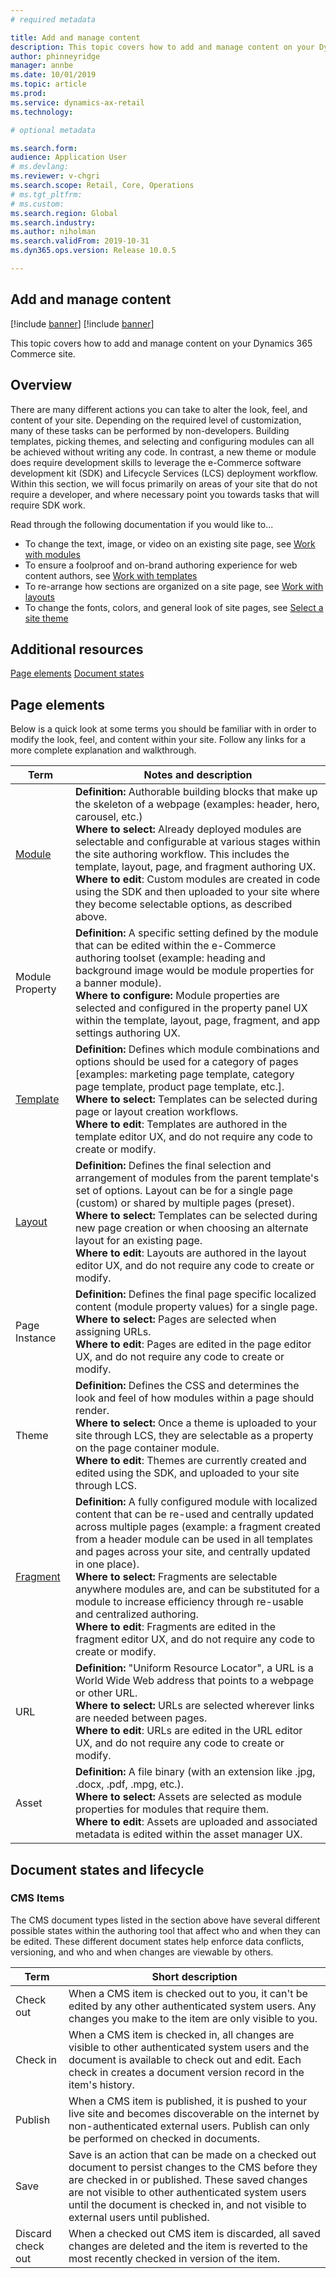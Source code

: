 ```yaml
---
# required metadata

title: Add and manage content
description: This topic covers how to add and manage content on your Dynamics 365 Commerce site.
author: phinneyridge
manager: annbe
ms.date: 10/01/2019
ms.topic: article
ms.prod: 
ms.service: dynamics-ax-retail
ms.technology: 

# optional metadata

ms.search.form:  
audience: Application User
# ms.devlang: 
ms.reviewer: v-chgri
ms.search.scope: Retail, Core, Operations
# ms.tgt_pltfrm: 
# ms.custom: 
ms.search.region: Global
ms.search.industry: 
ms.author: niholman
ms.search.validFrom: 2019-10-31
ms.dyn365.ops.version: Release 10.0.5

---
```

## Add and manage content

[!include [banner](../includes/preview-banner.md)]
[!include [banner](../includes/banner.md)]

This topic covers how to add and manage content on your Dynamics 365 Commerce site.

## Overview

There are many different actions you can take to alter the look, feel, and content of your site.  Depending on the required level of customization, many of these tasks can be performed by non-developers. Building templates, picking themes, and selecting and configuring modules can all be achieved without writing any code. In contrast, a new theme or module does require development skills to leverage the e-Commerce software development kit (SDK) and Lifecycle Services (LCS) deployment workflow. Within this section, we will focus primarily on areas of your site that do not require a developer, and where necessary point you towards tasks that will require SDK work.

Read through the following documentation if you would like to...

* To change the text, image, or video on an existing site page, see [Work with modules](work-with-modules.md)
* To ensure a foolproof and on-brand authoring experience for web content authors, see [Work with templates](work-with-templates.md)
* To re-arrange how sections are organized on a site page, see [Work with layouts](work-with-layouts.md)
* To change the fonts, colors, and general look of site pages, see [Select a site theme](select-site-theme.md)

## Additional resources

[Page elements](page-elements.md)
[Document states](document-states.md)

## Page elements

Below is a quick look at some terms you should be familiar with in order to modify the look, feel, and content within your site.  Follow any links for a more complete explanation and walkthrough.

Term | Notes and description 
---|---
[Module](modules.md) | **Definition:** Authorable building blocks that make up the skeleton of a webpage (examples: header, hero, carousel, etc.)<br />**Where to select:** Already deployed modules are selectable and configurable at various stages within the site authoring workflow.  This includes the template, layout, page, and fragment authoring UX.<br />**Where to edit**: Custom modules are created in code using the SDK and then uploaded to your site where they become selectable options, as described above. 
Module Property | **Definition:** A specific setting defined by the module that can be edited within the e-Commerce authoring toolset (example: heading and background image would be module properties for a banner module).<br />**Where to configure:** Module properties are selected and configured in the property panel UX within the template, layout, page, fragment, and app settings authoring UX. 
[Template](templates-layouts-overview.md) | **Definition:** Defines which module combinations and options should be used for a category of pages [examples: marketing page template, category page template, product page template, etc.].<br />**Where to select:** Templates can be selected during page or layout creation workflows.<br />**Where to edit**: Templates are authored in the template editor UX, and do not require any code to create or modify. 
[Layout](templates-layouts-overview.md) | **Definition:** Defines the final selection and arrangement of modules from the parent template's set of options.  Layout can be for a single page (custom) or shared by multiple pages (preset).<br />**Where to select:** Templates can be selected during new page creation or when choosing  an alternate layout for an existing page.<br />**Where to edit**: Layouts are authored in the layout editor UX, and do not require any code to create or modify. 
Page Instance | **Definition:** Defines the final page specific localized content (module property values) for a single page.<br />**Where to select:** Pages are selected when assigning URLs.<br />**Where to edit**: Pages are edited in the page editor UX, and do not require any code to create or modify. 
Theme | **Definition:** Defines the CSS and determines the look and feel of how modules within a page should render.<br />**Where to select:** Once a theme is uploaded to your site through LCS, they are selectable as a property on the page container module.<br />**Where to edit**: Themes are currently created and edited using the SDK, and uploaded to your site through LCS. 
[Fragment](work-with-fragments.md) | **Definition:** A fully configured module with localized content that can be re-used and centrally updated across multiple pages (example: a fragment created from a header module can be used in all templates and pages across your site, and centrally updated in one place).<br />**Where to select:** Fragments are selectable anywhere modules are, and can be substituted for a module to increase efficiency through re-usable and centralized authoring. <br />**Where to edit**: Fragments are edited in the fragment editor UX, and do not require any code to create or modify. 
URL | **Definition:** "Uniform Resource Locator", a URL is a World Wide Web address that points to a webpage or other URL.<br />**Where to select:** URLs are selected wherever links are needed between pages. <br />**Where to edit**: URLs are edited in the URL editor UX, and do not require any code to create or modify. 
Asset | **Definition:** A file binary (with an extension like .jpg, .docx, .pdf, .mpg, etc.).<br />**Where to select:** Assets are selected as module properties for modules that require them. <br />**Where to edit**: Assets are uploaded and associated metadata is edited within the asset manager UX. 

## Document states and lifecycle
### CMS Items

The CMS document types listed in the section above have several different possible states within the authoring tool that affect who and when they can be edited.  These different document states help enforce data conflicts, versioning, and who and when changes are viewable by others.

Term | Short description
---|---
Check out | When a CMS item is checked out to you, it can't be edited by any other authenticated system users.  Any changes you make to the item are only visible to you. 
Check in | When a CMS item is checked in, all changes are visible to other authenticated system users and the document is available to check out and edit.  Each check in creates a document version record in the item's history. 
Publish | When a CMS item is published, it is pushed to your live site and becomes discoverable on the internet by non-authenticated external users.  Publish can only be performed on checked in documents. 
Save | Save is an action that can be made on a checked out document to persist changes to the CMS before they are checked in or published.  These saved changes are not visible to other authenticated system users until the document is checked in, and not visible to external users until published. 
Discard check out | When a checked out CMS item is discarded, all saved changes are deleted and the item is reverted to the most recently checked in version of the item. 
